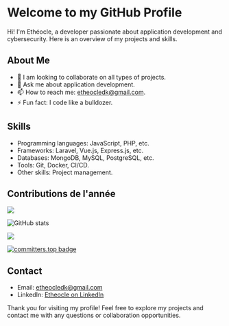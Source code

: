 # Welcome to my GitHub Profile

Hi! I'm Ethéocle, a developer passionate about application development and cybersecurity. Here is an overview of my projects and skills.

## About Me

- 👯 I am looking to collaborate on all types of projects.
- 💬 Ask me about application development.
- 📫 How to reach me: etheocledk@gmail.com.
- ⚡ Fun fact: I code like a bulldozer.

## Skills

- Programming languages: JavaScript, PHP, etc.
- Frameworks: Laravel, Vue.js, Express.js, etc.
- Databases: MongoDB, MySQL, PostgreSQL, etc.
- Tools: Git, Docker, CI/CD.
- Other skills: Project management.

## Contributions de l'année

![](https://github-readme-stats.vercel.app/api/top-langs/?username=etheocledk&theme=calm_pink&hide_border=false&include_all_commits=true&count_private=true&layout=compact)

![GitHub stats](https://github-readme-stats.vercel.app/api?username=etheocledk&show_icons=true&theme=radical)

[![](https://visitcount.itsvg.in/api?id=etheocledk&icon=0&color=0)](https://visitcount.itsvg.in)

[![committers.top badge](https://user-badge.committers.top/benin/etheocledk.svg)](https://user-badge.committers.top/benin/etheocledk)

## Contact

- Email: etheocledk@gmail.com
- LinkedIn: [Etheocle on LinkedIn](https://www.linkedin.com/in/etheocledk)

Thank you for visiting my profile! Feel free to explore my projects and contact me with any questions or collaboration opportunities.

